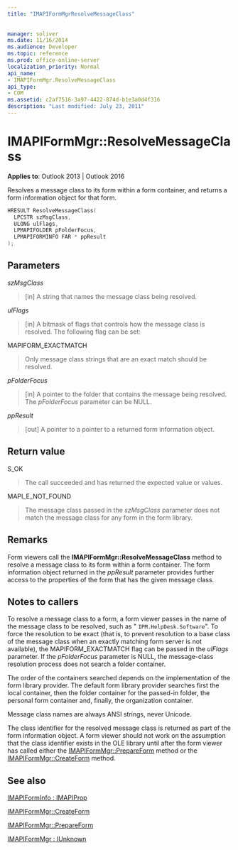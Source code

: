 ```yaml
---
title: "IMAPIFormMgrResolveMessageClass"
 
 
manager: soliver
ms.date: 11/16/2014
ms.audience: Developer
ms.topic: reference
ms.prod: office-online-server
localization_priority: Normal
api_name:
- IMAPIFormMgr.ResolveMessageClass
api_type:
- COM
ms.assetid: c2af7516-3a97-4422-874d-b1e3a0d4f316
description: "Last modified: July 23, 2011"
---
```


# IMAPIFormMgr::ResolveMessageClass

  
  
**Applies to**: Outlook 2013 | Outlook 2016 
  
Resolves a message class to its form within a form container, and returns a form information object for that form.
  
```cpp
HRESULT ResolveMessageClass(
  LPCSTR szMsgClass,
  ULONG ulFlags,
  LPMAPIFOLDER pFolderFocus,
  LPMAPIFORMINFO FAR * ppResult
);
```

## Parameters

 _szMsgClass_
  
> [in] A string that names the message class being resolved.
    
 _ulFlags_
  
> [in] A bitmask of flags that controls how the message class is resolved. The following flag can be set:
    
MAPIFORM_EXACTMATCH 
  
> Only message class strings that are an exact match should be resolved.
    
 _pFolderFocus_
  
> [in] A pointer to the folder that contains the message being resolved. The  _pFolderFocus_ parameter can be NULL. 
    
 _ppResult_
  
> [out] A pointer to a pointer to a returned form information object.
    
## Return value

S_OK 
  
> The call succeeded and has returned the expected value or values.
    
MAPI_E_NOT_FOUND 
  
> The message class passed in the  _szMsgClass_ parameter does not match the message class for any form in the form library. 
    
## Remarks

Form viewers call the **IMAPIFormMgr::ResolveMessageClass** method to resolve a message class to its form within a form container. The form information object returned in the  _ppResult_ parameter provides further access to the properties of the form that has the given message class. 
  
## Notes to callers

To resolve a message class to a form, a form viewer passes in the name of the message class to be resolved, such as " `IPM.HelpDesk.Software`". To force the resolution to be exact (that is, to prevent resolution to a base class of the message class when an exactly matching form server is not available), the MAPIFORM_EXACTMATCH flag can be passed in the  _ulFlags_ parameter. If the  _pFolderFocus_ parameter is NULL, the message-class resolution process does not search a folder container. 
  
The order of the containers searched depends on the implementation of the form library provider. The default form library provider searches first the local container, then the folder container for the passed-in folder, the personal form container and, finally, the organization container.
  
Message class names are always ANSI strings, never Unicode.
  
The class identifier for the resolved message class is returned as part of the form information object. A form viewer should not work on the assumption that the class identifier exists in the OLE library until after the form viewer has called either the [IMAPIFormMgr::PrepareForm](imapiformmgr-prepareform.md) method or the [IMAPIFormMgr::CreateForm](imapiformmgr-createform.md) method. 
  
## See also



[IMAPIFormInfo : IMAPIProp](imapiforminfoimapiprop.md)
  
[IMAPIFormMgr::CreateForm](imapiformmgr-createform.md)
  
[IMAPIFormMgr::PrepareForm](imapiformmgr-prepareform.md)
  
[IMAPIFormMgr : IUnknown](imapiformmgriunknown.md)

